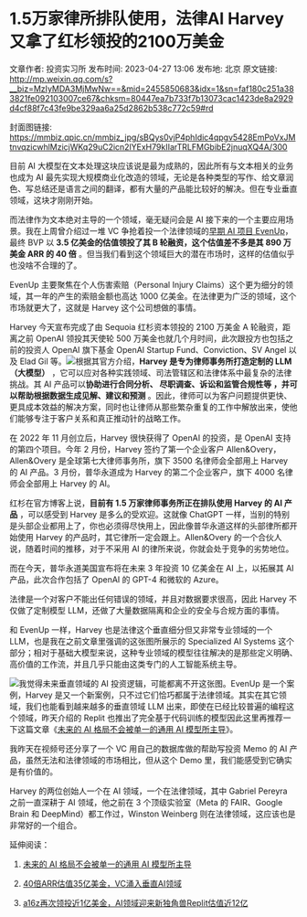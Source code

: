 # 1.5万家律所排队使用，法律AI Harvey又拿了红杉领投的2100万美金

文章作者: 投资实习所
发布时间: 2023-04-27 13:06
发布地: 北京
原文链接: http://mp.weixin.qq.com/s?__biz=MzIyMDA3MjMwNw==&mid=2455850683&idx=1&sn=faf180c251a383821fe092103007ce67&chksm=80447ea7b733f7b13073cac1423de8a2929d4cf88f7c43fe9be329aa6a25d2862b538c772c59#rd

封面图链接: https://mmbiz.qpic.cn/mmbiz_jpg/sBQys0vjP4phIdic4qpgv5428EmPoVxJMtnvqzicwhlMzicjWKq29uC2icn2lYExH79kIIarTRLFMGbibE2jnuqXQ4A/300

目前 AI 大模型在文本处理这块应该说是最为成熟的，因此所有与文本相关的业务也成为 AI
最先实现大规模商业化改造的领域，无论是各种类型的写作、给文章润色、写总结还是语言之间的翻译，都有大量的产品能比较好的解决。但在专业垂直领域，这块才刚刚开始。

而法律作为文本绝对主导的一个领域，毫无疑问会是 AI 接下来的一个主要应用场景。我在上周曾介绍过一堆 VC 争抢着投一个法律领域的[早期 AI 项目
EvenUp](http://mp.weixin.qq.com/s?__biz=MzIyMDA3MjMwNw==&mid=2455850625&idx=1&sn=44761a181dbe9bc63f05c7150c799b91&chksm=80447e9db733f78b91684926a36aca266310d242fbcc35b66d44398908e634033ee568bf1b72&scene=21#wechat_redirect)，最终
BVP 以 **3.5 亿美金的估值领投了其 B 轮融资，这个估值差不多是其 890 万美金 ARR 的 40 倍**
。但当我们看到这个领域巨大的潜在市场时，这样的估值似乎也没啥不合理的了。

EvenUp 主要聚焦在个人伤害索赔（Personal Injury Claims）这个更为细分的领域，其一年的产生的索赔金额也高达 1000
亿美金。在法律更为广泛的领域，这个市场就更大了，这就是 Harvey 这个公司想做的事情。

Harvey 今天宣布完成了由 Sequoia 红杉资本领投的 2100 万美金 A 轮融资，距离之前 OpenAI 领投其天使轮 500
万美金也就几个月时间，此次跟投方也包括之前的投资人 OpenAI 旗下基金 OpenAI Startup Fund、Conviction、SV Angel
以及 Elad Gil
等。![](https://mmbiz.qpic.cn/mmbiz_jpg/sBQys0vjP4phIdic4qpgv5428EmPoVxJMwvwun8q9OrJotSkaib7WXqSCDLvaQLkoxM4Mr6EShicKpvsIZP1sKyQw/640?wx_fmt=jpeg)根据其官方介绍，**Harvey
是专为律师事务所打造定制的 LLM（大模型）** ，它可以应对各种实践领域、司法管辖区和法律体系中最复杂的法律挑战。其 AI 产品可以**协助进行合同分析、
尽职调查、诉讼和监管合规性等 ，并可以帮助根据数据生成见解、建议和预测**
。因此，律师可以为客户问题提供更快、更具成本效益的解决方案，同时也让律师从那些繁杂重复的工作中解放出来，使他们能够专注于客户关系和真正推动针的战略工作。

在 2022 年 11 月创立后，Harvey 很快获得了 OpenAI 的投资，是 OpenAI 支持的第四个项目。今年 2 月份，Harvey
签约了第一个企业客户 Allen&Overy，Allen&Overy 是全球第七大律师事务所，旗下 3500 名律师会全部用上 Harvey 的 AI
产品。3 月份，普华永道成为 Harvey 的第二个企业客户，旗下 4000 名律师会全部用上 Harvey 的 AI。

红杉在官方博客上说，**目前有 1.5 万家律师事务所正在排队使用 Harvey 的 AI 产品** ，可以感受到 Harvey 是多么的受欢迎。这就像
ChatGPT 一样，当别的特别是头部企业都用上了，你也必须得尽快用上，因此像普华永道这样的头部律所都开始使用 Harvey
的产品时，其它律所一定会跟上。Allen&Overy 的一个合伙人说，随着时间的推移，对于不采用 AI 的律所来说，你就会处于竞争的劣势地位。

而在今天，普华永道美国宣布将在未来 3 年投资 10 亿美金在 AI 上，以拓展其 AI 产品，此次合作包括了 OpenAI 的 GPT-4 和微软的
Azure。

法律是一个对客户不能出任何错误的领域，并且对数据要求很高，因此 Harvey 不仅做了定制模型 LLM，还做了大量数据隔离和企业的安全与合规方面的事情。

和 EvenUp 一样，Harvey 也是法律这个垂直细分但又非常专业领域的一个 LLM，也是我在之前文章里强调的这张图所展示的 Specialized
AI Systems 这个部分；相对于基础大模型来说，这种专业领域的模型往往解决的是那些定义明确、高价值的工作流，并且几乎只能由这类专门的人工智能系统主导。

  

![](https://mmbiz.qpic.cn/mmbiz_jpg/sBQys0vjP4phIdic4qpgv5428EmPoVxJMDgpwnCgBXQzSLwqG5LzPkdk4rm1BE5ap0o7xQQKGQIHfW8PFhUpaPQ/640?wx_fmt=jpeg)我觉得未来垂直领域的
AI 投资逻辑，可能都离不开这张图。EvenUp 是一个案例，Harvey
是又一个新案例，只不过它们恰巧都属于法律领域。其实在其它领域，我们也能看到越来越多的垂直领域 LLM 出来，即使在已经比较普遍的编程这个领域，昨天介绍的
Replit 也推出了完全基于代码训练的模型因此这里再推荐一下这篇文章《[未来的 AI 格局不会被单一的通用 AI
模型所主导](http://mp.weixin.qq.com/s?__biz=MzIyMDA3MjMwNw==&mid=2455850616&idx=1&sn=efbef90b87a77c8b0edd7f64150c25d8&chksm=80447e64b733f772ec9c6071de219b3a8f917430bf750b6d78055e48bd6d1f90b430a359cf74&scene=21#wechat_redirect)》。

我昨天在视频号还分享了一个 VC 用自己的数据库做的帮助写投资 Memo 的 AI 产品，虽然无法和法律领域的市场相比，但从这个 Demo
里，我们能感受到它确实是有价值的。

Harvey 的两位创始人一个在 AI 领域，一个在法律领域，其中 Gabriel Pereyra 之前一直深耕于 AI 领域，他之前在 3
个顶级实验室（Meta 的 FAIR、Google Brain 和 DeepMind）都工作过，Winston Weinberg
则在法律领域，这应该也是非常好的一个组合。  

  

延伸阅读：

  1. [未来的 AI 格局不会被单一的通用 AI 模型所主导](http://mp.weixin.qq.com/s?__biz=MzIyMDA3MjMwNw==&mid=2455850616&idx=1&sn=efbef90b87a77c8b0edd7f64150c25d8&chksm=80447e64b733f772ec9c6071de219b3a8f917430bf750b6d78055e48bd6d1f90b430a359cf74&scene=21#wechat_redirect)

  2. [40倍ARR估值35亿美金，VC涌入垂直AI领域](http://mp.weixin.qq.com/s?__biz=MzIyMDA3MjMwNw==&mid=2455850625&idx=1&sn=44761a181dbe9bc63f05c7150c799b91&chksm=80447e9db733f78b91684926a36aca266310d242fbcc35b66d44398908e634033ee568bf1b72&scene=21#wechat_redirect)

  3. [a16z再次领投近1亿美金，AI领域迎来新独角兽Replit估值近12亿](http://mp.weixin.qq.com/s?__biz=MzIyMDA3MjMwNw==&mid=2455850676&idx=1&sn=5d429f1282cd6bcd8d6fa2b90d3bb615&chksm=80447ea8b733f7be1503b8d0b8b47ee4ef86a7987323e392d58fb00356ab76e6d002ba5325fd&scene=21#wechat_redirect)


